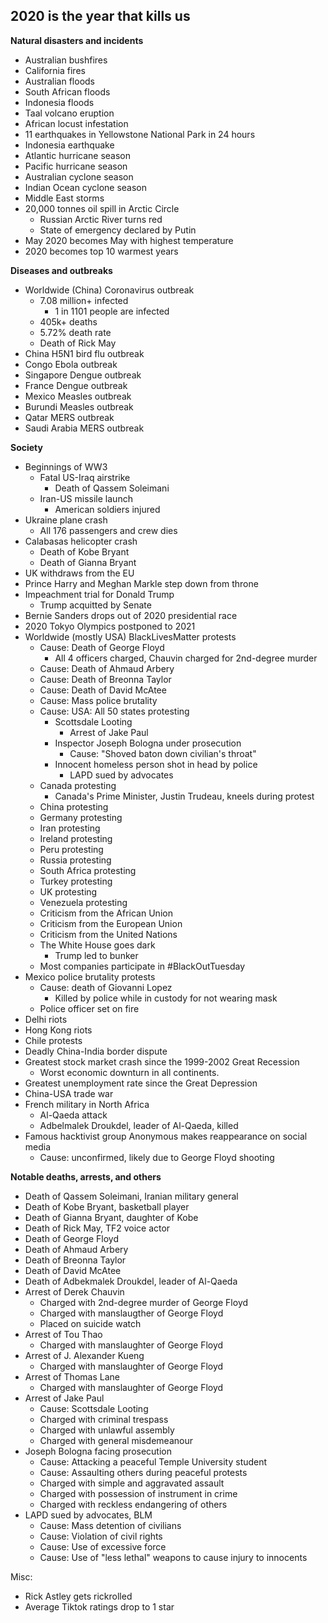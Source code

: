 ## 2020 is the year that kills us

**Natural disasters and incidents**
- Australian bushfires
- California fires
- Australian floods
- South African floods
- Indonesia floods
- Taal volcano eruption
- African locust infestation
- 11 earthquakes in Yellowstone National Park in 24 hours
- Indonesia earthquake
- Atlantic hurricane season
- Pacific hurricane season
- Australian cyclone season
- Indian Ocean cyclone season
- Middle East storms
- 20,000 tonnes oil spill in Arctic Circle
    - Russian Arctic River turns red
    - State of emergency declared by Putin
- May 2020 becomes May with highest temperature
- 2020 becomes top 10 warmest years

**Diseases and outbreaks**
- Worldwide (China) Coronavirus outbreak
    - 7.08 million+ infected
        - 1 in 1101 people are infected
    - 405k+ deaths
    - 5.72% death rate
    - Death of Rick May
- China H5N1 bird flu outbreak
- Congo Ebola outbreak
- Singapore Dengue outbreak
- France Dengue outbreak
- Mexico Measles outbreak
- Burundi Measles outbreak
- Qatar MERS outbreak
- Saudi Arabia MERS outbreak

**Society**
- Beginnings of WW3
    - Fatal US-Iraq airstrike
        - Death of Qassem Soleimani
    - Iran-US missile launch
        - American soldiers injured
- Ukraine plane crash
    - All 176 passengers and crew dies
- Calabasas helicopter crash
    - Death of Kobe Bryant
    - Death of Gianna Bryant
- UK withdraws from the EU
- Prince Harry and Meghan Markle step down from throne
- Impeachment trial for Donald Trump
    - Trump acquitted by Senate
- Bernie Sanders drops out of 2020 presidential race
- 2020 Tokyo Olympics postponed to 2021
- Worldwide (mostly USA) BlackLivesMatter protests
    - Cause: Death of George Floyd
        - All 4 officers charged, Chauvin charged for 2nd-degree murder
    - Cause: Death of Ahmaud Arbery
    - Cause: Death of Breonna Taylor
    - Cause: Death of David McAtee
    - Cause: Mass police brutality
    - Cause: USA: All 50 states protesting
        - Scottsdale Looting
            - Arrest of Jake Paul
        - Inspector Joseph Bologna under prosecution
            - Cause: "Shoved baton down civilian's throat"
        - Innocent homeless person shot in head by police
            - LAPD sued by advocates
    - Canada protesting
        - Canada's Prime Minister, Justin Trudeau, kneels during protest
    - China protesting
    - Germany protesting
    - Iran protesting
    - Ireland protesting
    - Peru protesting
    - Russia protesting
    - South Africa protesting
    - Turkey protesting
    - UK protesting
    - Venezuela protesting
    - Criticism from the African Union
    - Criticism from the European Union
    - Criticism from the United Nations
    - The White House goes dark
        - Trump led to bunker
    - Most companies participate in #BlackOutTuesday
- Mexico police brutality protests
    - Cause: death of Giovanni Lopez
        - Killed by police while in custody for not wearing mask
    - Police officer set on fire
- Delhi riots
- Hong Kong riots
- Chile protests
- Deadly China-India border dispute
- Greatest stock market crash since the 1999-2002 Great Recession
    - Worst economic downturn in all continents.
- Greatest unemployment rate since the Great Depression
- China-USA trade war
- French military in North Africa
    - Al-Qaeda attack
    - Adbelmalek Droukdel, leader of Al-Qaeda, killed
- Famous hacktivist group Anonymous makes reappearance on social media
    - Cause: unconfirmed, likely due to George Floyd shooting

**Notable deaths, arrests, and others**
- Death of Qassem Soleimani, Iranian military general
- Death of Kobe Bryant, basketball player
- Death of Gianna Bryant, daughter of Kobe
- Death of Rick May, TF2 voice actor
- Death of George Floyd
- Death of Ahmaud Arbery
- Death of Breonna Taylor
- Death of David McAtee
- Death of Adbekmalek Droukdel, leader of Al-Qaeda
- Arrest of Derek Chauvin
    - Charged with 2nd-degree murder of George Floyd
    - Charged with manslaugther of George Floyd
    - Placed on suicide watch
- Arrest of Tou Thao
    - Charged with manslaughter of George Floyd
- Arrest of J. Alexander Kueng
    - Charged with manslaughter of George Floyd
- Arrest of Thomas Lane
    - Charged with manslaughter of George Floyd
- Arrest of Jake Paul
    - Cause: Scottsdale Looting
    - Charged with criminal trespass
    - Charged with unlawful assembly
    - Charged with general misdemeanour
- Joseph Bologna facing prosecution
    - Cause: Attacking a peaceful Temple University student
    - Cause: Assaulting others during peaceful protests
    - Charged with simple and aggravated assault
    - Charged with possession of instrument in crime
    - Charged with reckless endangering of others
- LAPD sued by advocates, BLM
    - Cause: Mass detention of civilians
    - Cause: Violation of civil rights
    - Cause: Use of excessive force
    - Cause: Use of "less lethal" weapons to cause injury to innocents

Misc:
- Rick Astley gets rickrolled
- Average Tiktok ratings drop to 1 star
